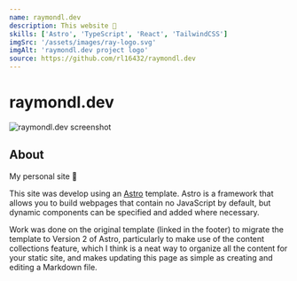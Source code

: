 ```yaml
---
name: raymondl.dev
description: This website 🙂
skills: ['Astro', 'TypeScript', 'React', 'TailwindCSS']
imgSrc: '/assets/images/ray-logo.svg'
imgAlt: 'raymondl.dev project logo'
source: https://github.com/rl16432/raymondl.dev
---
```


# raymondl.dev

![raymondl.dev screenshot](/assets/images/raymondl-dev.png)
## About

My personal site 🙂

This site was develop using an [Astro](https://astro.build/) template. Astro is a framework that allows you to build webpages that contain no JavaScript by default, but dynamic components can be specified and added where necessary.

Work was done on the original template (linked in the footer) to migrate the template to Version 2 of Astro, particularly to make use of the content collections feature, which I think is a neat way to organize all the content for your static site, and makes updating this page as simple as creating and editing a Markdown file.
